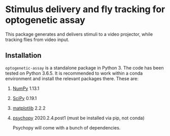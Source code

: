 # Stimulus delivery and fly tracking for optogenetic assay

This package generates and delivers stimuli to a video projector, while tracking flies from video input. 



## Installation

`optogenetic-assay` is a standalone package in Python 3. The code has been tested on Python 3.6.5. It is recommended to work within a conda environment and install the relevant packages there. These are:



1. [NumPy](https://numpy.org/) 1.13.1

2. [SciPy](https://scipy.org/) 0.19.1

3. [matplotlib](https://matplotlib.org/) 2.2.2

4. [psychopy](https://www.psychopy.org)  2020.2.4.post1 (must be installed via pip, not conda)

   Psychopy will come with a bunch of dependencies. 




